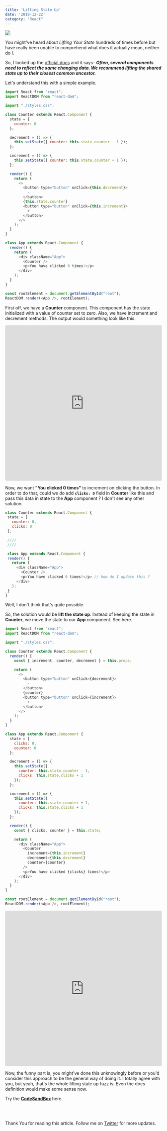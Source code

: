 ```yaml
---
title: 'Lifting State Up'
date: '2019-12-22'
category: "React"
---
```


![](https://reactjs.org/logo-og.png)

You might've heard about _Lifting Your State_ hundreds of times before but have really been unable to comprehend what does it actually mean, neither do I.

So, I looked up the [official docs](https://reactjs.org/docs/lifting-state-up.html) and it says- _**Often, several components need to reflect the same changing data. We recommend lifting the shared state up to their closest common ancestor.**_ 

Let's understand this with a simple example.


```js
import React from "react";
import ReactDOM from "react-dom";

import "./styles.css";

class Counter extends React.Component {
  state = {
    counter: 0
  };

  decrement = () => {
    this.setState({ counter: this.state.counter - 1 });
  };

  increment = () => {
    this.setState({ counter: this.state.counter + 1 });
  };

  render() {
    return (
      <>
        <button type="button" onClick={this.decrement}>
          -
        </button>
        {this.state.counter}
        <button type="button" onClick={this.increment}>
          +
        </button>
      </>
    );
  }
}

class App extends React.Component {
  render() {
    return (
      <div className="App">
        <Counter />
        <p>You have clicked 0 times!</p>
      </div>
    );
  }
}

const rootElement = document.getElementById("root");
ReactDOM.render(<App />, rootElement);
```

First off, we have a **Counter** component. This component has the state initialized with a value of counter set to zero. Also, we have increment and decrement methods. The output would something look like this.

<iframe
     src="https://codesandbox.io/embed/agitated-tereshkova-hjcby?fontsize=14&hidenavigation=1&theme=dark"
     style="width:100%; height:500px; border:0; border-radius: 4px; overflow:hidden;"
     title="agitated-tereshkova-hjcby"
     allow="geolocation; microphone; camera; midi; vr; accelerometer; gyroscope; payment; ambient-light-sensor; encrypted-media; usb"
     sandbox="allow-modals allow-forms allow-popups allow-scripts allow-same-origin"
 ></iframe>

<br>

 Now, we want **"You clicked 0 times"** to increment on clicking the button. In order to do that, could we do add **```clicks: 0```** field in **Counter** like this and pass this data in state to the **App** component ? I don't see any other solution.

 ```js
class Counter extends React.Component {
  state = {
    counter: 0,
    clicks: 0
  };

  ////
  ////

  class App extends React.Component {
  render() {
    return (
      <div className="App">
        <Counter />
        <p>You have clicked 0 times!</p> // how do I update this ?
      </div>
    );
  }
}
  ```

Well, I don't think that's quite possible.

So, the solution would be **lift the state up**. Instead of keeping the state in **Counter**, we move the state to our **App** component. See here.

```js
import React from "react";
import ReactDOM from "react-dom";

import "./styles.css";

class Counter extends React.Component {
  render() {
    const { increment, counter, decrement } = this.props;

    return (
      <>
        <button type="button" onClick={decrement}>
          -
        </button>
        {counter}
        <button type="button" onClick={increment}>
          +
        </button>
      </>
    );
  }
}

class App extends React.Component {
  state = {
    clicks: 0,
    counter: 0
  };

  decrement = () => {
    this.setState({
      counter: this.state.counter - 1,
      clicks: this.state.clicks + 1
    });
  };

  increment = () => {
    this.setState({
      counter: this.state.counter + 1,
      clicks: this.state.clicks + 1
    });
  };

  render() {
    const { clicks, counter } = this.state;

    return (
      <div className="App">
        <Counter
          increment={this.increment}
          decrement={this.decrement}
          counter={counter}
        />
        <p>You have clicked {clicks} times!</p>
      </div>
    );
  }
}

const rootElement = document.getElementById("root");
ReactDOM.render(<App />, rootElement);
```
<iframe
     src="https://codesandbox.io/embed/strange-thunder-h1i7m?fontsize=14&hidenavigation=1&theme=dark"
     style="width:100%; height:500px; border:0; border-radius: 4px; overflow:hidden;"
     title="strange-thunder-h1i7m"
     allow="geolocation; microphone; camera; midi; vr; accelerometer; gyroscope; payment; ambient-light-sensor; encrypted-media; usb"
     sandbox="allow-modals allow-forms allow-popups allow-scripts allow-same-origin"
></iframe>

<br>

Now, the funny part is, you might've done this unknowingly before or you'd consider this approach to be the general way of doing it. I totally agree with you, but yeah, that's the whole lifting state up fuzz is. Even the docs definition would make some sense now.

Try the **[CodeSandBox](https://codesandbox.io/s/strange-thunder-h1i7m)** here.

<br><br>

Thank You for reading this article. Follow me on [Twitter](https://twitter.com/_himalayan_) for more updates.






  





